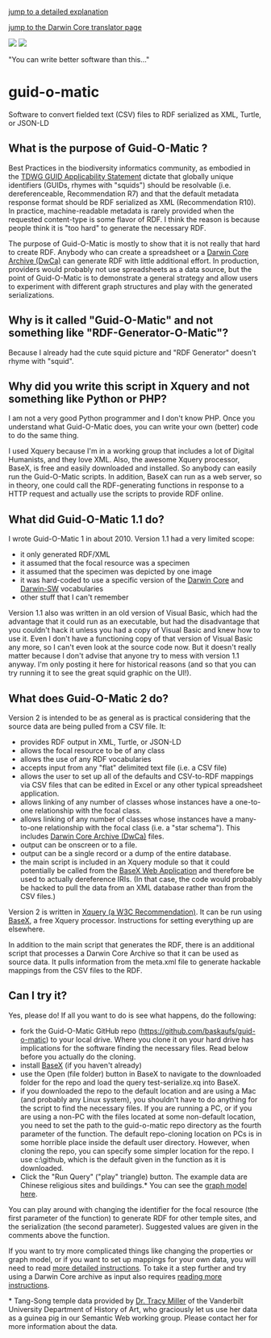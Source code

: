 [jump to a detailed explanation](use.md)

[jump to the Darwin Core translator page](dwca-converter.md)

![](https://raw.githubusercontent.com/baskaufs/guid-o-matic/master/squid.bmp)
![](https://raw.githubusercontent.com/baskaufs/guid-o-matic/master/translation.bmp)

"You can write better software than this..."

# guid-o-matic
Software to convert fielded text (CSV) files to RDF serialized as XML, Turtle, or JSON-LD

## What is the purpose of Guid-O-Matic ?
Best Practices in the biodiversity informatics community, as embodied in the [TDWG GUID Applicability Statement](https://github.com/tdwg/guid-as) dictate that globally unique identifiers (GUIDs, rhymes with "squids") should be resolvable (i.e. dereferenceable, Recommendation R7) and that the default metadata response format should be RDF serialized as XML (Recommendation R10).  In practice, machine-readable metadata is rarely provided when the requested content-type is some flavor of RDF. I think the reason is because people think it is "too hard" to generate the necessary RDF.  

The purpose of Guid-O-Matic is mostly to show that it is not really that hard to create RDF.  Anybody who can create a spreadsheet or a [Darwin Core Archive (DwCa)](http://www.gbif.org/resource/80636) can generate RDF with little additional effort.  In production, providers would probably not use spreadsheets as a data source, but the point of Guid-O-Matic is to demonstrate a general strategy and allow users to experiment with different graph structures and play with the generated serializations.

## Why is it called "Guid-O-Matic" and not something like "RDF-Generator-O-Matic"?
Because I already had the cute squid picture and "RDF Generator" doesn't rhyme with "squid".

## Why did you write this script in Xquery and not something like Python or PHP?
I am not a very good Python programmer and I don't know PHP.  Once you understand what Guid-O-Matic does, you can write your own (better) code to do the same thing.

I used Xquery because I'm in a working group that includes a lot of Digital Humanists, and they love XML.  Also, the awesome Xquery processor, BaseX, is free and easily downloaded and installed.  So anybody can easily run the Guid-O-Matic scripts.  In addition, BaseX can run as a web server, so in theory, one could call the RDF-generating functions in response to a HTTP request and actually use the scripts to provide RDF online.

## What did Guid-O-Matic 1.1 do?
I wrote Guid-O-Matic 1 in about 2010.  Version 1.1 had a very limited scope:
- it only generated RDF/XML
- it assumed that the focal resource was a specimen
- it assumed that the specimen was depicted by one image
- it was hard-coded to use a specific version of the [Darwin Core](http://rs.tdwg.org/dwc/terms/) and [Darwin-SW](https://github.com/darwin-sw/dsw) vocabularies
- other stuff that I can't remember

Version 1.1 also was written in an old version of Visual Basic, which had the advantage that it could run as an executable, but had the disadvantage that you couldn't hack it unless you had a copy of Visual Basic and knew how to use it.  Even I don't have a functioning copy of that version of Visual Basic any more, so I can't even look at the source code now.  But it doesn't really matter because I don't advise that anyone try to mess with version 1.1 anyway.  I'm only posting it here for historical reasons (and so that you can try running it to see the great squid graphic on the UI!).

## What does Guid-O-Matic 2 do?
Version 2 is intended to be as general as is practical considering that the source data are being pulled from a CSV file.  It:
- provides RDF output in XML, Turtle, or JSON-LD
- allows the focal resource to be of any class
- allows the use of any RDF vocabularies
- accepts input from any "flat" delimited text file (i.e. a CSV file)
- allows the user to set up all of the defaults and CSV-to-RDF mappings via CSV files that can be edited in Excel or any other typical spreadsheet application.
- allows linking of any number of classes whose instances have a one-to-one relationship with the focal class.
- allows linking of any number of classes whose instances have a many-to-one relationship with the focal class (i.e. a "star schema"). This includes [Darwin Core Archive (DwCa)](http://www.gbif.org/resource/80636) files.
- output can be onscreen or to a file.
- output can be a single record or a dump of the entire database.
- the main script is included in an Xquery module so that it could potentially be called from the [BaseX Web Application](http://docs.basex.org/wiki/Web_Application) and therefore be used to actually dereference IRIs.  (In that case, the code would probably be hacked to pull the data from an XML database rather than from the CSV files.)

Version 2 is written in [Xquery (a W3C Recommendation)](https://www.w3.org/TR/xquery/).  It can be run using [BaseX](http://basex.org/), a free Xquery processor.  Instructions for setting everything up are elsewhere.

In addition to the main script that generates the RDF, there is an additional script that processes a Darwin Core Archive so that it can be used as source data.  It pulls information from the meta.xml file to generate hackable mappings from the CSV files to the RDF.  

## Can I try it?
Yes, please do!  If all you want to do is see what happens, do the following:
- fork the Guid-O-Matic GitHub repo (https://github.com/baskaufs/guid-o-matic) to your local drive.  Where you clone it on your hard drive has implications for the software finding the necessary files.  Read below before you actually do the cloning.
- install [BaseX](http://basex.org/products/download/all-downloads/) (if you haven't already)
- use the Open (file folder) button in BaseX to navigate to the downloaded folder for the repo and load the query test-serialize.xq into BaseX.
- if you downloaded the repo to the default location and are using a Mac (and probably any Linux system), you shouldn't have to do anything for the script to find the necessary files.  If you are running a PC, or if you are using a non-PC with the files located at some non-default location, you need to set the path to the guid-o-matic repo directory as the fourth parameter of the function.  The default repo-cloning location on PCs is in some horrible place inside the default user directory. However, when cloning the repo, you can specify some simpler location for the repo.  I use c:\github\, which is the default given in the function as it is downloaded.
- Click the "Run Query" ("play" triangle) button.  The example data are Chinese religious sites and buildings.*  You can see the [graph model here](graph-model.md).

You can play around with changing the identifier for the focal resource (the first parameter of the function) to generate RDF for other temple sites, and the serialization (the second parameter).  Suggested values are given in the comments above the function.   

If you want to try more complicated things like changing the properties or graph model, or if you want to set up mappings for your own data, you will need to read [more detailed instructions](use.md).  To take it a step further and try using a Darwin Core archive as input also requires [reading more instructions](dwca-converter.md).

\* Tang-Song temple data provided by [Dr. Tracy Miller](http://as.vanderbilt.edu/historyart/people/miller.php) of the Vanderbilt University Department of History of Art, who graciously let us use her data as a guinea pig in our Semantic Web working group.  Please contact her for more information about the data.
